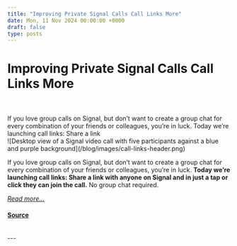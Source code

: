 ```yaml
---
title: "Improving Private Signal Calls Call Links More"
date: Mon, 11 Nov 2024 00:00:00 +0000
draft: false
type: posts
---
```

# Improving Private Signal Calls Call Links More

<br/>

<br/>
 If you love group calls on Signal, but don’t want to create a group chat for every combination of your friends or colleagues, you’re in luck. Today we’re launching call links: Share a link
<br/>
![Desktop view of a Signal video call with five participants against a blue and purple background](/blog/images/call-links-header.png)

If you love group calls on Signal, but don’t want to create a group chat for every combination of your friends or colleagues, you’re in luck. **Today we’re launching call links: Share a link with anyone on Signal and in just a tap or click they can join the call.** No group chat required.

[_Read more..._](https://signal.org/blog/call-links/)

#### [Source](https://signal.org/blog/call-links/)

<br/>
---
